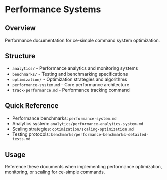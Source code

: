 # Performance Systems

## Overview
Performance documentation for ce-simple command system optimization.

## Structure
- `analytics/` - Performance analytics and monitoring systems
- `benchmarks/` - Testing and benchmarking specifications  
- `optimization/` - Optimization strategies and algorithms
- `performance-system.md` - Core performance architecture
- `track-performance.md` - Performance tracking command

## Quick Reference
- Performance benchmarks: `performance-system.md`
- Analytics system: `analytics/performance-analytics-system.md`
- Scaling strategies: `optimization/scaling-optimization.md`
- Testing protocols: `benchmarks/performance-benchmarks-detailed-tests.md`

## Usage
Reference these documents when implementing performance optimization, monitoring, or scaling for ce-simple commands.